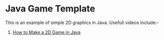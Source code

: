 # Java Game Template
This is an example of simple 2D graphics in Java.  Usefull videos include:-

1. [How to Make a 2D Game in Java](https://www.youtube.com/watch?v=VpH33Uw-_0E&ab_channel=RyiSnow)   
